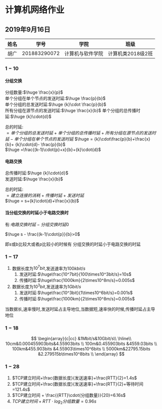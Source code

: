 # 计算机网络作业

## 2019年9月16日

|姓名|学号|学院|班级|
|---|---|---|---|
|胡广|201883290072|计算机与软件学院|计算机类2018级2班|



### $1-10$

#### 分组交换

分组数量:$\huge \frac{x}{p}$  
单个分组在单个节点的发送时延:$\huge \frac{p}{b}$  
单个分组的总发送时延:$\huge {k}\cdot \frac{p}{b}$  
所有分组在源节点的发送时延:$\huge \frac{x}{b}$
单个分组的总传播时延:$\huge {k}\cdot{d}$ 

总的时延:  
$=单个分组的总发送时延+单个分组的总传播时延+所有分组在源节点的发送时延-单个分组在单个节点的发送时延$
$\huge = {k}\cdot\frac{p}{b}+\frac{x}{b}+ {k}\cdot{d}- \frac{p}{b}$  
$\huge =\frac{(k-1)\cdot{p}+x}{b}+{k}\cdot{d}$

#### 电路交换

总传播时延:$\huge {k}\cdot{d}$  
发送时延:$\huge \frac{x}{b}$  

总的时延:  
$=建立连接的消耗+传播时延+发送时延$  
$\huge = s+{k}\cdot{d}+\frac{x}{b}$

#### 当分组交换的时延小于电路交换时

有:$电路交换时延-分组交换时延  0$  

$\huge s - \frac{(k-1)\cdot{p}}{b}>0$

即$s$或$b$比较大或者$p$比较小的时候有 分组交换的时延小于电路交换的时延

### $1-17$

1. 数据长度为$10^7bit$,发送速率为$100kbit/s$
    1. 发送时延:$\huge\frac{10^7bit}{100\times10^3bit/s}=10s$
    1. 传播时延:$\huge\frac{1000km}{2\times10^8m/s}=0.005s$
1. 数据长度为$10^3bit$,发送速率为$1Gbit/s$
    1. 发送时延:$\huge\frac{10^3bit}{1\times10^6bit/s}=0.001s$
    1. 传播时延:$\huge\frac{1000km}{2\times10^8m/s}=0.005s$

当数据长,速率慢时,发送时延占主导地位,当数据短,速率快的时候,传播时延占主导地位

### $1-18$

$$
\begin{array}{c|cc}
&1Mbit/s&10Gbit/s\\
\hline\\
10cm&0.000455903bits&4.55903bits \\
100m&0.455903bits &4559.03bits \\
100km&455.903bits &4.55903\times10^6bits \\
5000km&22795.15bits &2.279515b\times10^8bits \\
\end{array}
$$

### $1-28$

1. $TCP建立时间+\frac{数据长度}{发送速率}+\frac{RTT}{2}=1.4s$
2. $TCP建立时间+\frac{数据长度}{发送速率}+\frac{RTT}{2}+等待时间=121.4s$
3. $TCP建立时间 + \frac{{RTT}\cdot{分组数量}}{20}=6.16s$
4. $TCP建立时间 + {RTT}\cdot{log_{2}{分组数量}}=0.96s$